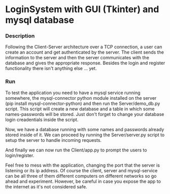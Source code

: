 # LoginSystem with GUI (Tkinter) and mysql database

### Description
Following the Client-Server architecture over a TCP connection,
a user can create an account and get authenticated by the server.
The client sends the information to the server and then the server
communicates with the database and gives the appropriate response.
Besides the login and register functionality there isn't anything
else ... yet.

### Run
To test the application you need to have a mysql service running somewhere,
the mysql-connector python module installed on the server (pip install mysql-connector-python)
and then run the Server/demo_db.py script. This script will create a new database
and a table in which some names-passwords will be stored. Just don't forget
to change your database login creadentials inside the script.

Now, we have a database running with some names and passwords already stored
inside of it. We can proceed by running the Server/server.py script to setup
the server to handle incoming requests.

And finally we can now run the Client/app.py to prompt the users to login/register.

Feel free to mess with the application, changing the port that the server is listening
or its ip address. Of course the client, server and mysql-service can be all three of
them different computers on different networks so go ahead and experiment. However, be
careful in case you expose the app to the internet as it's not considered safe.